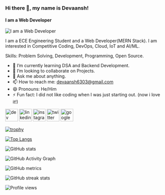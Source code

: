 ### Hi there 👋, my name is Devaansh!
#### I am a Web Developer
![I am a Web Developer](https://images.unsplash.com/photo-1504805572947-34fad45aed93?ixlib=rb-1.2.1&ixid=MnwxMjA3fDB8MHxwaG90by1wYWdlfHx8fGVufDB8fHx8&auto=format&fit=crop&w=2070&q=80)

I am a ECE Engineering Student and a Web Developer(MERN Stack). I am interested in Competitive Coding, DevOps, Cloud, IoT and AI/ML. 

Skills: Problem Solving, Development, Programming, Open Source.

- 🌱 I’m currently learning DSA and Backend Development. 
- 👯 I’m looking to collaborate on Projects. 
- 💬 Ask me about anything. 
- 📫 How to reach me: devaansh6303@gmail.com 
- 😄 Pronouns: He/Him 
- ⚡ Fun fact: I did not like coding when I was just starting out. (now i love it!) 

[<img src='https://raw.githubusercontent.com/rahuldkjain/github-profile-readme-generator/master/src/images/icons/Social/devto.svg' alt='dev' height='40'>](https://dev.to/devkakeri06)  [<img src='https://raw.githubusercontent.com/rahuldkjain/github-profile-readme-generator/master/src/images/icons/Social/linked-in-alt.svg' alt='linkedin' height='40'>](https://www.linkedin.com/in/devkakeri06/)  [<img src='https://raw.githubusercontent.com/rahuldkjain/github-profile-readme-generator/master/src/images/icons/Social/instagram.svg' alt='instagram' height='40'>](https://www.instagram.com/devkakeri06/)  [<img src='https://raw.githubusercontent.com/rahuldkjain/github-profile-readme-generator/master/src/images/icons/Social/twitter.svg' alt='twitter' height='40'>](https://twitter.com/devkakeri06)  [<img src='https://cdn.jsdelivr.net/npm/simple-icons@3.0.1/icons/googlecloud.svg' alt='googlecloud' height='40'>](https://www.qwiklabs.com/public_profiles/d175f97d-3f74-4f5c-b8c6-d1237864a0db#)  

[![trophy](https://github-profile-trophy.vercel.app/?username=devkakeri06)](https://github.com/ryo-ma/github-profile-trophy)

[![Top Langs](https://github-readme-stats.vercel.app/api/top-langs/?username=devkakeri06)](https://github.com/anuraghazra/github-readme-stats)

![GitHub stats](https://github-readme-stats.vercel.app/api?username=devkakeri06&show_icons=true)  

![GitHub Activity Graph](https://activity-graph.herokuapp.com/graph?username=devkakeri06)  

![GitHub metrics](https://metrics.lecoq.io/devkakeri06)  

![GitHub streak stats](https://github-readme-streak-stats.herokuapp.com/?user=devkakeri06)  

![Profile views](https://gpvc.arturio.dev/devkakeri06)  

